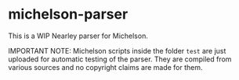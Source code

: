 # michelson-parser

This is a WIP Nearley parser for Michelson.

IMPORTANT NOTE: Michelson scripts inside the folder `test` are just uploaded for automatic testing of the parser. They are compiled from various sources and no copyright claims are made for them.
